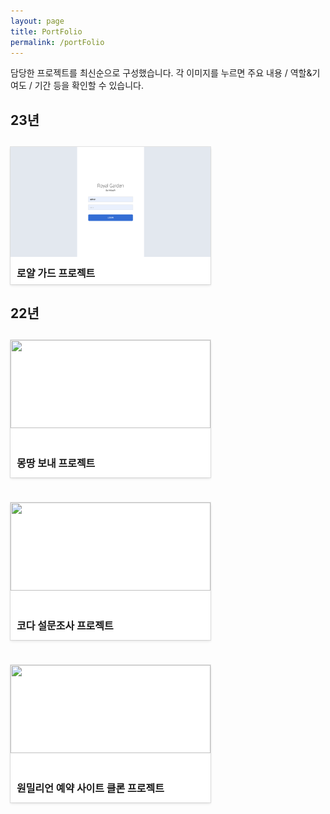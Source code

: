 ```yaml
---
layout: page
title: PortFolio
permalink: /portFolio
---
```


담당한 프로젝트를 최신순으로 구성했습니다. 각 이미지를 누르면 주요 내용 / 역할&기여도 / 기간 등을 확인할 수 있습니다.

<h2>23년<h2>
<div class="box">
<div class="items">
<a class="aLink-container" href="/about">
<img class="image-container" src="/assets/royalGuard.png"/>
<div class="sub-title">
<span class="real-title">로얄 가드 프로젝트</span>
</div></a></div></div>

<h2>22년<h2>
<div class="box">
<div class="items">
<a class="aLink-container" href="/about">
<img class="image-container" src="https://velog.velcdn.com/images/sharphand1/post/feb4b818-6b68-44e3-a546-2a6c4af23e98/image.png">
<div class="sub-title">
<span class="real-title">몽땅 보내 프로젝트</span>
</div></a></div>
<div class="items">
<a class="aLink-container" href="/about">
<img class="image-container" src="https://img1.daumcdn.net/thumb/R1280x0/?scode=mtistory2&fname=https%3A%2F%2Fblog.kakaocdn.net%2Fdn%2FbpNzzi%2FbtrOQCK3v7K%2F5jBs0mjFY45j0r4VRCXXK1%2Fimg.png">
<div class="sub-title">
<span class="real-title">코다 설문조사 프로젝트</span>
</div></a></div>
<div class="items">
<a class="aLink-container" href="/about">
<img class="image-container" src="https://velog.velcdn.com/images/sharphand1/post/9bfab73f-d9d6-4d9d-b075-7b8ca8ef996c/image.png">
<div class="sub-title">
<span class="real-title">원밀리언 예약 사이트 클론 프로젝트</span>
</div></a></div>
</div>

<style>
  body {
    min-height: 825px;
  }
.aLink-container {
    display: block;
    color: inherit;
    text-decoration: none;
    box-shadow: rgb(15 15 15 / 10%) 0px 0px 0px 1px, rgb(15 15 15 / 10%) 0px 2px 4px;
    background: white;
    overflow: hidden;
    position: static;
    height: 100%;
    padding: 0;
}

.box {
display: flex;
align-items: center;
flex-flow: row wrap;
gap: 40px;
margin-top: 20px;
}

.items {
width: 320px;
height: 220px;
cursor: pointer;

}

.sub-title{
  width: 100%;
  display: flex;
  padding: 8px 10px 10px;
  position: relative;
}

.real-title {
font-size: 1rem;
}

.image-container {
  width: 100%;
  height: 80%;
  cursor: inherit;

}
</style>
